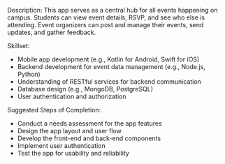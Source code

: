 Description: This app serves as a central hub for all events happening on campus. Students can view event details, RSVP, and see who else is attending. Event organizers can post and manage their events, send updates, and gather feedback.

Skillset:

- Mobile app development (e.g., Kotlin for Android, Swift for iOS)
- Backend development for event data management (e.g., Node.js, Python)
- Understanding of RESTful services for backend communication
- Database design (e.g., MongoDB, PostgreSQL)
- User authentication and authorization

Suggested Steps of Completion:

- Conduct a needs assessment for the app features
- Design the app layout and user flow
- Develop the front-end and back-end components
- Implement user authentication
- Test the app for usability and reliability